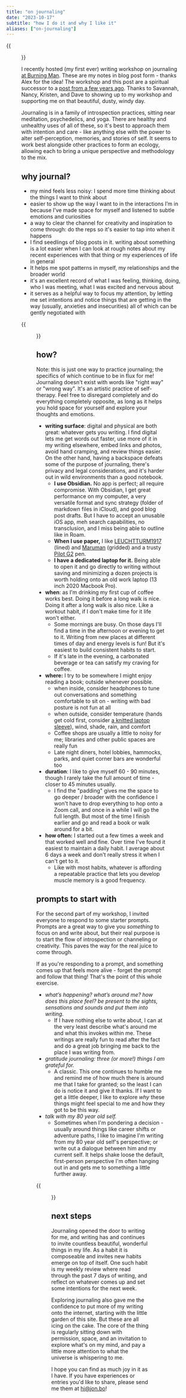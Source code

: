 ```yaml
---
title: "on journaling"
date: "2023-10-17"
subtitle: "how I do it and why I like it"
aliases: ["on-journaling"]
---
```


{{<figure src="/on-journaling-1.png" caption="Fourth of July Trailhead, Nederland, CO">}}

I recently hosted (my first ever) writing workshop on journaling [at Burning Man](https://jon.bo/posts/patch-24/). These are my notes in blog post form - thanks Alex for the idea! The workshop and this post are a spiritual successor to a [post from a few years ago](https://jon.bo/posts/journaling/). Thanks to Savannah, Nancy, Kristen, and Dave to showing up to my workshop and supporting me on that beautiful, dusty, windy day. 

Journaling is in a family of introspection practices, sitting near meditation, psychedelics, and yoga. There are healthy and unhealthy uses of all of these, so it's best to approach them with intention and care - like anything else with the power to alter self-perception, memories, and stories of self. It seems to work best alongside other practices to form an ecology, allowing each to bring a unique perspective and methodology to the mix.
## why journal?

- my mind feels less noisy: I spend more time thinking about the things I want to think about
- easier to show up the way I want to in the interactions I’m in because I’ve made space for myself and listened to subtle emotions and curiosities 
- a way to clear the channel for creativity and inspiration to come through: do the reps so it's easier to tap into when it happens
- I find seedlings of blog posts in it. writing about something is a lot easier when I can look at rough notes about my recent experiences with that thing or my experiences of life in general
- It helps me spot patterns in myself, my relationships and the broader world
- it's an excellent record of what I was feeling, thinking, doing, who I was meeting, what I was excited and nervous about
- it serves as a helpful way to focus my attention, by letting me set intentions and notice things that are getting in the way (usually, anxieties and insecurities) all of which can be gently negotiated with

{{<figure src="/on-journaling-2.png" caption="Boulder Creek, CO">}}

## how?

Note: this is just one way to practice journaling; the specifics of which continue to be in flux for me! Journaling doesn't exist with words like "right way" or "wrong way". It's an artistic practice of self-therapy. Feel free to disregard completely and do everything completely opposite, as long as it helps you hold space for yourself and explore your thoughts and emotions. 

- **writing surface**: digital and physical are both great: whatever gets you writing. I find digital lets me get words out faster, use more of it in my writing elsewhere, embed links and photos, avoid hand cramping, and review things easier. On the other hand, having a backspace defeats some of the purpose of journaling, there's privacy and legal considerations, and it's harder out in wild environments than a good notebook. 
	- **I use Obsidian.** No app is perfect; all require compromise. With Obsidian, I get great performance on my computer, a very versatile format and sync strategy (folder of markdown files in iCloud), and good blog post drafts. But I have to accept an unusable iOS app, meh search capabilities, no transclusion, and I miss being able to outline like in Roam. 
	- **When I use paper,** I like [LEUCHTTURM1917](https://www.amazon.com/Leuchtturm1917-Medium-Dotted-Hardcover-Notebook/dp/B002TSIMW4?th=1) (lined) and [Maruman](https://www.jetpens.com/Maruman-Spiral-Note-Basic-Notebook-A5-Dot-Grid-80-Sheets/pd/33136) (gridded) and a trusty [Pilot G2](https://www.amazon.com/Pilot-Retractable-Premium-Roller-31020/dp/B001GAOTSW/ref=sr_1_6?keywords=pilot%2Bg2%2Bpens&qid=1695141687&sr=8-6) pen.
	- **I have a dedicated laptop for it.** Being able to open it and go directly to writing without saving and minimizing a dozen projects is worth holding onto an old work laptop (13 inch 2020 Macbook Pro). 
- **when**: as I'm drinking my first cup of coffee works best. Doing it before a long walk is nice. Doing it after a long walk is also nice. Like a workout habit, if I don't make time for it life won't either. 
	- Some mornings are busy. On those days I'll find a time in the afternoon or evening to get to it. Writing from new places at different times of day and energy levels is fun! But it's easiest to build consistent habits to start. 
	- If it's late in the evening, a carbonated beverage or tea can satisfy my craving for coffee.
- **where:** I try to be somewhere I might enjoy reading a book; outside whenever possible. 
	- when inside, consider headphones to tune out conversations and something comfortable to sit on - writing with bad posture is not fun at all
	- when outside, consider temperature (hands get cold first, consider [a knitted laptop sleeve](https://beckystern.com/2008/04/14/body-technology-interfaces/)), wind, shade, rain, and comfort
	- Coffee shops are usually a little to noisy for me; libraries and other public spaces are really fun
	- Late night diners, hotel lobbies, hammocks, parks, and quiet corner bars are wonderful too
- **duration**: I like to give myself 60 - 90 minutes, though I rarely take the full amount of time - closer to 45 minutes usually. 
	- I find the "padding" gives me the space to go deeper / broader with the confidence I won't have to drop everything to hop onto a Zoom call, and once in a while I will go the full length. But most of the time I finish earlier and go and read a book or walk around for a bit.
- **how often:** I started out a few times a week and that worked well and fine. Over time I've found it easiest to maintain a daily habit. I average about 6 days a week and don't really stress it when I can't get to it.  
	- Like with most habits, whatever is affording a repeatable practice that lets you develop muscle memory is a good frequency. 
## prompts to start with

For the second part of my workshop, I invited everyone to respond to some starter prompts. Prompts are a great way to give you *something* to focus on and write about, but their real purpose is to start the flow of introspection or channeling or creativity. This paves the way for the real juice to come through. 

If as you're responding to a prompt, and something comes up that feels more alive - forget the prompt and follow that thing! That's the point of this whole exercise.

- *what’s happening? what’s around me? how does this place feel? be present to the sights, sensations and sounds and put them into writing.*
	- If I have nothing else to write about, I can at the very least describe what's around me and what this invokes within me. These writings are really fun to read after the fact and do a great job bringing me back to the place I was writing from.
- *gratitude journaling: three (or more!) things I am grateful for.*
	- A classic. This one continues to humble me and remind me of how much there is around me that I take for granted; so the least I can do is notice it and give it thanks. If I want to get a little deeper, I like to explore *why* these things might feel special to me and how they got to be this way.
- *talk with my 80 year old self.*
	- Sometimes when I'm pondering a decision - usually around things like career shifts or adventure paths, I like to imagine I'm writing from my 80 year old self's perspective; or write out a dialogue between him and my current self. It helps shake loose the default, first-person perspective I'm often hanging out in and gets me to something a little further away. 

{{<figure src="/on-journaling-3.png" caption="somewhere between Anemone Trail and Sunshine Canyon Dr, Boulder, CO">}}

## next steps

Journaling opened the door to writing for me, and writing has and continues to invite countless beautiful, wonderful things in my life. As a habit it is composeable and invites new habits emerge on top of itself. One such habit is my weekly review where read through the past 7 days of writing, and reflect on whatever comes up and set some intentions for the next week. 

Exploring journaling also gave me the confidence to put more of my writing onto the internet, starting with the little garden of this site. But these are all icing on the cake. The core of the thing is regularly sitting down with permission, space, and an invitation to explore what's on my mind, and pay a little more attention to what the universe is whispering to me. 

I hope you can find as much joy in it as I have. If you have experiences or entries you'd like to share, please send me them at [hi@jon.bo](mailto:hi@jon.bo?subject=hello)!